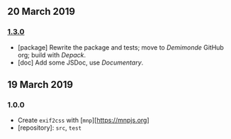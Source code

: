 ## 20 March 2019

### [1.3.0](https://github.com/demimonde/exif2css/compare/v1.2.0...v1.3.0)

- [package] Rewrite the package and tests; move to _Demimonde_ GitHub org; build with _Depack_.
- [doc] Add some JSDoc, use _Documentary_.

## 19 March 2019

### 1.0.0

- Create `exif2css` with [`mnp`][https://mnpjs.org]
- [repository]: `src`, `test`
